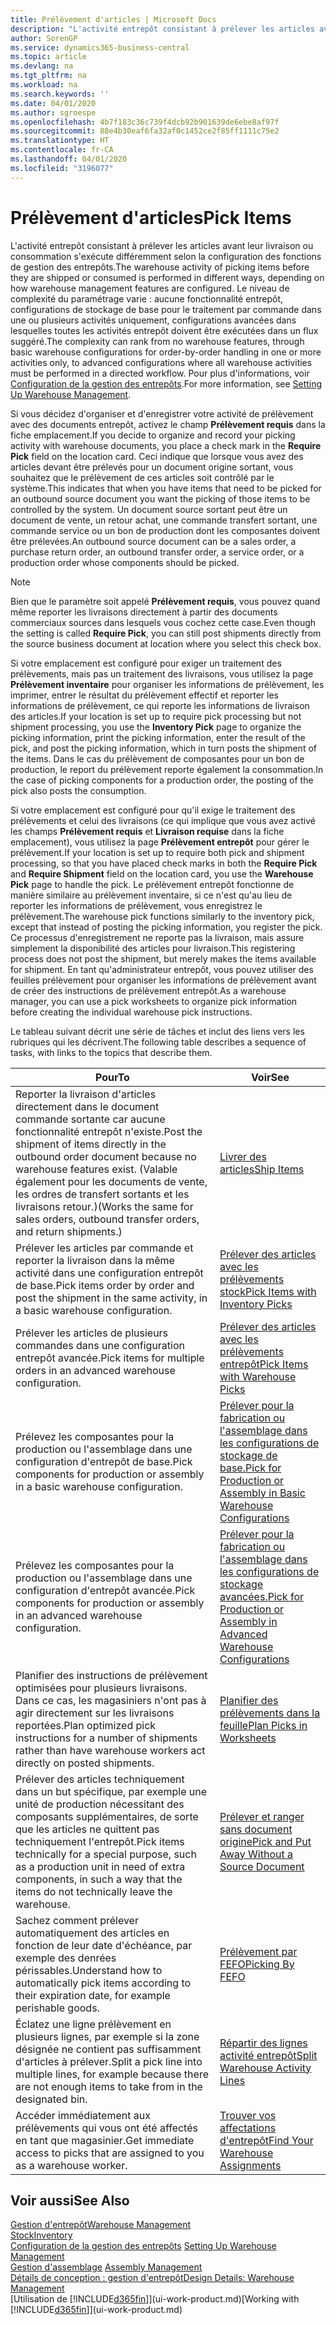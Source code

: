 ```yaml
---
title: Prélèvement d'articles | Microsoft Docs
description: "L'activité entrepôt consistant à prélever les articles avant leur livraison ou consommation s'exécute différemment selon la configuration des fonctions de gestion des entrepôts. Le niveau de complexité de la [configuration](../configure-warehouse-processes.md) varie : aucune fonctionnalité entrepôt, configurations de stockage de base pour le traitement par commande dans une ou plusieurs activités uniquement, configurations avancées dans lesquelles toutes les activités entrepôt doivent être exécutées dans un flux suggéré."
author: SorenGP
ms.service: dynamics365-business-central
ms.topic: article
ms.devlang: na
ms.tgt_pltfrm: na
ms.workload: na
ms.search.keywords: ''
ms.date: 04/01/2020
ms.author: sgroespe
ms.openlocfilehash: 4b7f183c36c739f4dcb92b901639de6ebe8af97f
ms.sourcegitcommit: 88e4b30eaf6fa32af0c1452ce2f85ff1111c75e2
ms.translationtype: HT
ms.contentlocale: fr-CA
ms.lasthandoff: 04/01/2020
ms.locfileid: "3196077"
---
```

# <a name="pick-items"></a><span data-ttu-id="84c31-104">Prélèvement d'articles</span><span class="sxs-lookup"><span data-stu-id="84c31-104">Pick Items</span></span>
<span data-ttu-id="84c31-105">L'activité entrepôt consistant à prélever les articles avant leur livraison ou consommation s'exécute différemment selon la configuration des fonctions de gestion des entrepôts.</span><span class="sxs-lookup"><span data-stu-id="84c31-105">The warehouse activity of picking items before they are shipped or consumed is performed in different ways, depending on how warehouse management features are configured.</span></span> <span data-ttu-id="84c31-106">Le niveau de complexité du paramétrage varie : aucune fonctionnalité entrepôt, configurations de stockage de base pour le traitement par commande dans une ou plusieurs activités uniquement, configurations avancées dans lesquelles toutes les activités entrepôt doivent être exécutées dans un flux suggéré.</span><span class="sxs-lookup"><span data-stu-id="84c31-106">The complexity can rank from no warehouse features, through basic warehouse configurations for order-by-order handling in one or more activities only, to advanced configurations where all warehouse activities must be performed in a directed workflow.</span></span> <span data-ttu-id="84c31-107">Pour plus d'informations, voir [Configuration de la gestion des entrepôts](warehouse-setup-warehouse.md).</span><span class="sxs-lookup"><span data-stu-id="84c31-107">For more information, see [Setting Up Warehouse Management](warehouse-setup-warehouse.md).</span></span>

<span data-ttu-id="84c31-108">Si vous décidez d'organiser et d'enregistrer votre activité de prélèvement avec des documents entrepôt, activez le champ **Prélèvement requis** dans la fiche emplacement.</span><span class="sxs-lookup"><span data-stu-id="84c31-108">If you decide to organize and record your picking activity with warehouse documents, you place a check mark in the **Require Pick** field on the location card.</span></span> <span data-ttu-id="84c31-109">Ceci indique que lorsque vous avez des articles devant être prélevés pour un document origine sortant, vous souhaitez que le prélèvement de ces articles soit contrôlé par le système.</span><span class="sxs-lookup"><span data-stu-id="84c31-109">This indicates that when you have items that need to be picked for an outbound source document you want the picking of those items to be controlled by the system.</span></span> <span data-ttu-id="84c31-110">Un document source sortant peut être un document de vente, un retour achat, une commande transfert sortant, une commande service ou un bon de production dont les composantes doivent être prélevées.</span><span class="sxs-lookup"><span data-stu-id="84c31-110">An outbound source document can be a sales order, a purchase return order, an outbound transfer order, a service order, or a production order whose components should be picked.</span></span>

> [!NOTE]
> <span data-ttu-id="84c31-111">Bien que le paramètre soit appelé **Prélèvement requis**, vous pouvez quand même reporter les livraisons directement à partir des documents commerciaux sources dans lesquels vous cochez cette case.</span><span class="sxs-lookup"><span data-stu-id="84c31-111">Even though the setting is called **Require Pick**, you can still post shipments directly from the source business document at location where you select this check box.</span></span>

<span data-ttu-id="84c31-112">Si votre emplacement est configuré pour exiger un traitement des prélèvements, mais pas un traitement des livraisons, vous utilisez la page **Prélèvement inventaire** pour organiser les informations de prélèvement, les imprimer, entrer le résultat du prélèvement effectif et reporter les informations de prélèvement, ce qui reporte les informations de livraison des articles.</span><span class="sxs-lookup"><span data-stu-id="84c31-112">If your location is set up to require pick processing but not shipment processing, you use the **Inventory Pick** page to organize the picking information, print the picking information, enter the result of the pick, and post the picking information, which in turn posts the shipment of the items.</span></span> <span data-ttu-id="84c31-113">Dans le cas du prélèvement de composantes pour un bon de production, le report du prélèvement reporte également la consommation.</span><span class="sxs-lookup"><span data-stu-id="84c31-113">In the case of picking components for a production order, the posting of the pick also posts the consumption.</span></span>

<span data-ttu-id="84c31-114">Si votre emplacement est configuré pour qu'il exige le traitement des prélèvements et celui des livraisons (ce qui implique que vous avez activé les champs **Prélèvement requis** et **Livraison requise** dans la fiche emplacement), vous utilisez la page **Prélèvement entrepôt** pour gérer le prélèvement.</span><span class="sxs-lookup"><span data-stu-id="84c31-114">If your location is set up to require both pick and shipment processing, so that you have placed check marks in both the **Require Pick** and **Require Shipment** field on the location card, you use the **Warehouse Pick** page to handle the pick.</span></span> <span data-ttu-id="84c31-115">Le prélèvement entrepôt fonctionne de manière similaire au prélèvement inventaire, si ce n'est qu'au lieu de reporter les informations de prélèvement, vous enregistrez le prélèvement.</span><span class="sxs-lookup"><span data-stu-id="84c31-115">The warehouse pick functions similarly to the inventory pick, except that instead of posting the picking information, you register the pick.</span></span> <span data-ttu-id="84c31-116">Ce processus d'enregistrement ne reporte pas la livraison, mais assure simplement la disponibilité des articles pour livraison.</span><span class="sxs-lookup"><span data-stu-id="84c31-116">This registering process does not post the shipment, but merely makes the items available for shipment.</span></span> <span data-ttu-id="84c31-117">En tant qu'administrateur entrepôt, vous pouvez utiliser des feuilles prélèvement pour organiser les informations de prélèvement avant de créer des instructions de prélèvement entrepôt.</span><span class="sxs-lookup"><span data-stu-id="84c31-117">As a warehouse manager, you can use a pick worksheets to organize pick information before creating the individual warehouse pick instructions.</span></span>

<span data-ttu-id="84c31-118">Le tableau suivant décrit une série de tâches et inclut des liens vers les rubriques qui les décrivent.</span><span class="sxs-lookup"><span data-stu-id="84c31-118">The following table describes a sequence of tasks, with links to the topics that describe them.</span></span>   

|<span data-ttu-id="84c31-119">**Pour**</span><span class="sxs-lookup"><span data-stu-id="84c31-119">**To**</span></span>|<span data-ttu-id="84c31-120">**Voir**</span><span class="sxs-lookup"><span data-stu-id="84c31-120">**See**</span></span>|
|------------|-------------|  
|<span data-ttu-id="84c31-121">Reporter la livraison d'articles directement dans le document commande sortante car aucune fonctionnalité entrepôt n'existe.</span><span class="sxs-lookup"><span data-stu-id="84c31-121">Post the shipment of items directly in the outbound order document because no warehouse features exist.</span></span> <span data-ttu-id="84c31-122">(Valable également pour les documents de vente, les ordres de transfert sortants et les livraisons retour.)</span><span class="sxs-lookup"><span data-stu-id="84c31-122">(Works the same for sales orders, outbound transfer orders, and return shipments.)</span></span>|[<span data-ttu-id="84c31-123">Livrer des articles</span><span class="sxs-lookup"><span data-stu-id="84c31-123">Ship Items</span></span>](warehouse-how-ship-items.md)|  
|<span data-ttu-id="84c31-124">Prélever les articles par commande et reporter la livraison dans la même activité dans une configuration entrepôt de base.</span><span class="sxs-lookup"><span data-stu-id="84c31-124">Pick items order by order and post the shipment in the same activity, in a basic warehouse configuration.</span></span>|[<span data-ttu-id="84c31-125">Prélever des articles avec les prélèvements stock</span><span class="sxs-lookup"><span data-stu-id="84c31-125">Pick Items with Inventory Picks</span></span>](warehouse-how-to-pick-items-with-inventory-picks.md)|
|<span data-ttu-id="84c31-126">Prélever les articles de plusieurs commandes dans une configuration entrepôt avancée.</span><span class="sxs-lookup"><span data-stu-id="84c31-126">Pick items for multiple orders in an advanced warehouse configuration.</span></span>|[<span data-ttu-id="84c31-127">Prélever des articles avec les prélèvements entrepôt</span><span class="sxs-lookup"><span data-stu-id="84c31-127">Pick Items with Warehouse Picks</span></span>](warehouse-how-to-pick-items-for-warehouse-shipment.md)|  
|<span data-ttu-id="84c31-128">Prélevez les composantes pour la production ou l'assemblage dans une configuration d'entrepôt de base.</span><span class="sxs-lookup"><span data-stu-id="84c31-128">Pick components for production or assembly in a basic warehouse configuration.</span></span>|[<span data-ttu-id="84c31-129">Prélever pour la fabrication ou l'assemblage dans les configurations de stockage de base.</span><span class="sxs-lookup"><span data-stu-id="84c31-129">Pick for Production or Assembly in Basic Warehouse Configurations</span></span>](warehouse-how-to-pick-for-production.md)|
|<span data-ttu-id="84c31-130">Prélevez les composantes pour la production ou l'assemblage dans une configuration d'entrepôt avancée.</span><span class="sxs-lookup"><span data-stu-id="84c31-130">Pick components for production or assembly in an advanced warehouse configuration.</span></span>|[<span data-ttu-id="84c31-131">Prélever pour la fabrication ou l'assemblage dans les configurations de stockage avancées.</span><span class="sxs-lookup"><span data-stu-id="84c31-131">Pick for Production or Assembly in Advanced Warehouse Configurations</span></span>](warehouse-how-to-pick-for-internal-operations-in-advanced-warehousing.md)|  
|<span data-ttu-id="84c31-132">Planifier des instructions de prélèvement optimisées pour plusieurs livraisons. Dans ce cas, les magasiniers n'ont pas à agir directement sur les livraisons reportées.</span><span class="sxs-lookup"><span data-stu-id="84c31-132">Plan optimized pick instructions for a number of shipments rather than have warehouse workers act directly on posted shipments.</span></span>|[<span data-ttu-id="84c31-133">Planifier des prélèvements dans la feuille</span><span class="sxs-lookup"><span data-stu-id="84c31-133">Plan Picks in Worksheets</span></span>](warehouse-how-to-plan-picks-in-worksheets.md)|  
|<span data-ttu-id="84c31-134">Prélever des articles techniquement dans un but spécifique, par exemple une unité de production nécessitant des composants supplémentaires, de sorte que les articles ne quittent pas techniquement l'entrepôt.</span><span class="sxs-lookup"><span data-stu-id="84c31-134">Pick items technically for a special purpose, such as a production unit in need of extra components, in such a way that the items do not technically leave the warehouse.</span></span>|[<span data-ttu-id="84c31-135">Prélever et ranger sans document origine</span><span class="sxs-lookup"><span data-stu-id="84c31-135">Pick and Put Away Without a Source Document</span></span>](warehouse-how-to-create-put-aways-from-internal-put-aways.md)|
|<span data-ttu-id="84c31-136">Sachez comment prélever automatiquement des articles en fonction de leur date d'échéance, par exemple des denrées périssables.</span><span class="sxs-lookup"><span data-stu-id="84c31-136">Understand how to automatically pick items according to their expiration date, for example perishable goods.</span></span>|[<span data-ttu-id="84c31-137">Prélèvement par FEFO</span><span class="sxs-lookup"><span data-stu-id="84c31-137">Picking By FEFO</span></span>](warehouse-picking-by-fefo.md)|
|<span data-ttu-id="84c31-138">Éclatez une ligne prélèvement en plusieurs lignes, par exemple si la zone désignée ne contient pas suffisamment d'articles à prélever.</span><span class="sxs-lookup"><span data-stu-id="84c31-138">Split a pick line into multiple lines, for example because there are not enough items to take from in the designated bin.</span></span>|[<span data-ttu-id="84c31-139">Répartir des lignes activité entrepôt</span><span class="sxs-lookup"><span data-stu-id="84c31-139">Split Warehouse Activity Lines</span></span>](warehouse-how-to-split-warehouse-activity-lines.md)|
|<span data-ttu-id="84c31-140">Accéder immédiatement aux prélèvements qui vous ont été affectés en tant que magasinier.</span><span class="sxs-lookup"><span data-stu-id="84c31-140">Get immediate access to picks that are assigned to you as a warehouse worker.</span></span>|[<span data-ttu-id="84c31-141">Trouver vos affectations d'entrepôt</span><span class="sxs-lookup"><span data-stu-id="84c31-141">Find Your Warehouse Assignments</span></span>](warehouse-how-to-find-your-warehouse-assignments.md)|  

## <a name="see-also"></a><span data-ttu-id="84c31-142">Voir aussi</span><span class="sxs-lookup"><span data-stu-id="84c31-142">See Also</span></span>  
[<span data-ttu-id="84c31-143">Gestion d'entrepôt</span><span class="sxs-lookup"><span data-stu-id="84c31-143">Warehouse Management</span></span>](warehouse-manage-warehouse.md)  
[<span data-ttu-id="84c31-144">Stock</span><span class="sxs-lookup"><span data-stu-id="84c31-144">Inventory</span></span>](inventory-manage-inventory.md)  
<span data-ttu-id="84c31-145">[Configuration de la gestion des entrepôts](warehouse-setup-warehouse.md)   </span><span class="sxs-lookup"><span data-stu-id="84c31-145">[Setting Up Warehouse Management](warehouse-setup-warehouse.md)   </span></span>  
<span data-ttu-id="84c31-146">[Gestion d'assemblage](assembly-assemble-items.md)  </span><span class="sxs-lookup"><span data-stu-id="84c31-146">[Assembly Management](assembly-assemble-items.md)  </span></span>  
[<span data-ttu-id="84c31-147">Détails de conception : gestion d'entrepôt</span><span class="sxs-lookup"><span data-stu-id="84c31-147">Design Details: Warehouse Management</span></span>](design-details-warehouse-management.md)  
<span data-ttu-id="84c31-148">[Utilisation de [!INCLUDE[d365fin](includes/d365fin_md.md)]](ui-work-product.md)</span><span class="sxs-lookup"><span data-stu-id="84c31-148">[Working with [!INCLUDE[d365fin](includes/d365fin_md.md)]](ui-work-product.md)</span></span>

